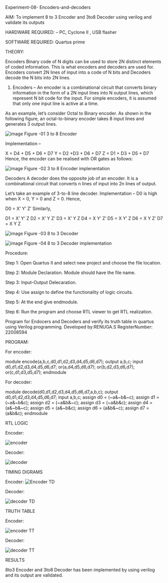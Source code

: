  Experiment-08- Encoders-and-decoders
 
 AIM: To implement 8 to 3 Encoder and  3to8 Decoder using verilog and validate its outputs
 
 HARDWARE REQUIRED:  – PC, Cyclone II , USB flasher
 
 SOFTWARE REQUIRED:   Quartus prime
 
 THEORY: 

 Encoders
Binary code of N digits can be used to store 2N distinct elements of coded information. This is what encoders and decoders are used for. Encoders convert 2N lines of input into a code of N bits and Decoders decode the N bits into 2N lines.

1. Encoders –
An encoder is a combinational circuit that converts binary information in the form of a 2N input lines into N output lines, which represent N bit code for the input. For simple encoders, it is assumed that only one input line is active at a time.

As an example, let’s consider Octal to Binary encoder. As shown in the following figure, an octal-to-binary encoder takes 8 input lines and generates 3 output lines.

![image](https://user-images.githubusercontent.com/36288975/171543588-bc0746df-a173-4b35-989e-5fb7d385fe8a.png)
 Figure -01 3 to 8 Encoder 


Implementation –

X = D4 + D5 + D6 + D7
Y = D2 +D3 + D6 + D7
Z = D1 + D3 + D5 + D7 
Hence, the encoder can be realised with OR gates as follows:


![image](https://user-images.githubusercontent.com/36288975/171543740-68403b82-aa93-4c98-9343-f32b14885a2e.png)
 Figure -02 3 to 8 Encoder implenentation 

  Decoders 
A decoder does the opposite job of an encoder. It is a combinational circuit that converts n lines of input into 2n lines of output.

Let’s take an example of 3-to-8 line decoder.
Implementation –
D0 is high when X = 0, Y = 0 and Z = 0. Hence,

D0 = X’ Y’ Z’ 
Similarly,

D1 = X’ Y’ Z
D2 = X’ Y Z’
D3 = X’ Y Z
D4 = X Y’ Z’
D5 = X Y’ Z
D6 = X Y Z’
D7 = X Y Z 


![image](https://user-images.githubusercontent.com/36288975/171543978-ee2d0671-2846-40a1-8705-507fd6287a49.png)
 Figure -03 8 to 3 Decoder 



![image](https://user-images.githubusercontent.com/36288975/171543866-5a6eace6-8683-49d7-9c4f-a7cb30ec3035.png)
 Figure -04 8 to 3 Decoder implementation 

 Procedure:
 
 Step 1:
Open Quartus II and select new project and choose the file location.

Step 2:
Module Declaration. Module should have the file name.

Step 3:
Input-Output Delecaration.

Step 4:
Use assign to define the functionality of logic circuits.

Step 5:
At the end give endmodule.

Step 6:
Run the program and choose RTL viewer to get RTL realization.
 

Program for Endocers and Decoders  and verify its truth table in quartus using Verilog programming.
Developed by:RENUGA.S 
RegisterNumber: 22008594

PROGRAM:

For encoder:

module encode(a,b,c,d0,d1,d2,d3,d4,d5,d6,d7);
output a,b,c;
input d0,d1,d2,d3,d4,d5,d6,d7;
or(a,d4,d5,d6,d7);
or(b,d2,d3,d6,d7);
or(c,d1,d3,d5,d7);
endmodule

For decoder:

module decode(d0,d1,d2,d3,d4,d5,d6,d7,a,b,c);
output d0,d1,d2,d3,d4,d5,d6,d7;
input a,b,c;
assign d0 = (~a&~b&~c);
assign d1 = (~a&~b&c);
assign d2 = (~a&b&~c);
assign d3 = (~a&b&c);
assign d4 = (a&~b&~c);
assign d5 = (a&~b&c);
assign d6 = (a&b&~c);
assign d7 = (a&b&c);
endmodule


 RTL LOGIC 
 
 Encoder:
 
 ![encoder](https://user-images.githubusercontent.com/119292258/214366874-d714bb90-15bf-4852-8353-adae50560a58.png)

Decoder:

![decoder](https://user-images.githubusercontent.com/119292258/214366955-05f14922-7b1c-4ec7-a16b-2ace9769e3ad.png)




 TIMING DIGRAMS 
 
 Encoder:
 ![Encoder TD](https://user-images.githubusercontent.com/119292258/214367184-9d349d08-cffe-4277-87c0-4c1908bb204e.png)


Decoder:

![decoder TD](https://user-images.githubusercontent.com/119292258/214367311-f05b05dd-da18-4f75-a9fd-e4d2391e3525.png)

 
 TRUTH TABLE 
 
 Encoder:
 
 ![encoder TT](https://user-images.githubusercontent.com/119292258/214367398-daf6f873-aff3-40b6-a543-3990f4244d82.png)


Decoder:

![decoder TT](https://user-images.githubusercontent.com/119292258/214367499-5959579d-5ed5-4e53-98f6-441722581e36.png)


RESULTS 

8to3 Encoder and 3to8 Decoder has been implemented by using verilog and its output are validated.
